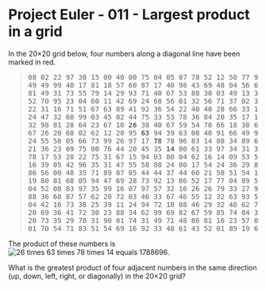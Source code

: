 Project Euler - 011 - Largest product in a grid
===============================================
In the 20×20 grid below, four numbers along a diagonal line have been marked in red.

<blockquote><pre>08 02 22 97 38 15 00 40 00 75 04 05 07 78 52 12 50 77 91 08
49 49 99 40 17 81 18 57 60 87 17 40 98 43 69 48 04 56 62 00
81 49 31 73 55 79 14 29 93 71 40 67 53 88 30 03 49 13 36 65
52 70 95 23 04 60 11 42 69 24 68 56 01 32 56 71 37 02 36 91
22 31 16 71 51 67 63 89 41 92 36 54 22 40 40 28 66 33 13 80
24 47 32 60 99 03 45 02 44 75 33 53 78 36 84 20 35 17 12 50
32 98 81 28 64 23 67 10 <strong>26</strong> 38 40 67 59 54 70 66 18 38 64 70
67 26 20 68 02 62 12 20 95 <strong>63</strong> 94 39 63 08 40 91 66 49 94 21
24 55 58 05 66 73 99 26 97 17 <strong>78</strong> 78 96 83 14 88 34 89 63 72
21 36 23 09 75 00 76 44 20 45 35 <strong>14</strong> 00 61 33 97 34 31 33 95
78 17 53 28 22 75 31 67 15 94 03 80 04 62 16 14 09 53 56 92
16 39 05 42 96 35 31 47 55 58 88 24 00 17 54 24 36 29 85 57
86 56 00 48 35 71 89 07 05 44 44 37 44 60 21 58 51 54 17 58
19 80 81 68 05 94 47 69 28 73 92 13 86 52 17 77 04 89 55 40
04 52 08 83 97 35 99 16 07 97 57 32 16 26 26 79 33 27 98 66
88 36 68 87 57 62 20 72 03 46 33 67 46 55 12 32 63 93 53 69
04 42 16 73 38 25 39 11 24 94 72 18 08 46 29 32 40 62 76 36
20 69 36 41 72 30 23 88 34 62 99 69 82 67 59 85 74 04 36 16
20 73 35 29 78 31 90 01 74 31 49 71 48 86 81 16 23 57 05 54
01 70 54 71 83 51 54 69 16 92 33 48 61 43 52 01 89 19 67 48</pre></blockquote>

The product of these numbers is
<img src="https://latex.codecogs.com/gif.latex?26\times63\times78\times14&space;=&space;1788696"
     title="26 times 63 times 78 times 14 equals 1788696"
     alt="26 times 63 times 78 times 14 equals 1788696" />.

What is the greatest product of four adjacent numbers in the same direction (up, down, left, right, or diagonally) in the 20×20 grid?

